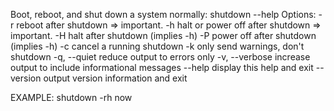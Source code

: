 Boot, reboot, and shut down a system normally:
shutdown --help
	Options:
	  -r                          reboot after shutdown => important. 
	  -h                          halt or power off after shutdown => important.
	  -H                          halt after shutdown (implies -h)
	  -P                          power off after shutdown (implies -h)
	  -c                          cancel a running shutdown
	  -k                          only send warnings, don't shutdown
	  -q, --quiet                 reduce output to errors only
	  -v, --verbose               increase output to include informational messages
	      --help                  display this help and exit
	      --version               output version information and exit
        
EXAMPLE: shutdown -rh now
